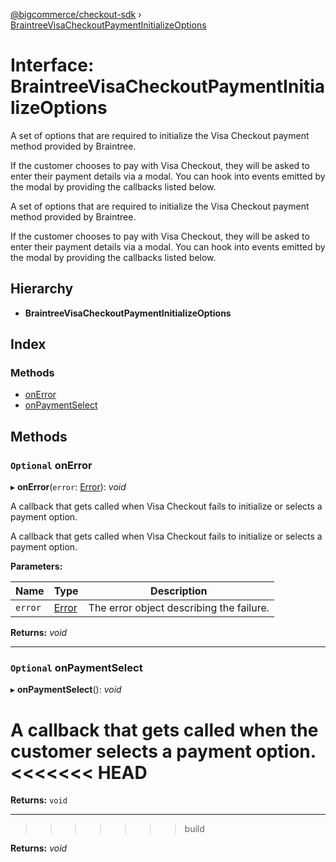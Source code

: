 [@bigcommerce/checkout-sdk](../README.md) › [BraintreeVisaCheckoutPaymentInitializeOptions](braintreevisacheckoutpaymentinitializeoptions.md)

# Interface: BraintreeVisaCheckoutPaymentInitializeOptions

A set of options that are required to initialize the Visa Checkout payment
method provided by Braintree.

If the customer chooses to pay with Visa Checkout, they will be asked to
enter their payment details via a modal. You can hook into events emitted by
the modal by providing the callbacks listed below.

A set of options that are required to initialize the Visa Checkout payment method provided by Braintree.

If the customer chooses to pay with Visa Checkout, they will be asked to enter their payment details via a modal. You can hook into events emitted by the modal by providing the callbacks listed below.

## Hierarchy

* **BraintreeVisaCheckoutPaymentInitializeOptions**

## Index

### Methods

* [onError](braintreevisacheckoutpaymentinitializeoptions.md#optional-onerror)
* [onPaymentSelect](braintreevisacheckoutpaymentinitializeoptions.md#optional-onpaymentselect)

## Methods

### `Optional` onError

▸ **onError**(`error`: [Error](amazonpaywidgeterror.md#error)): *void*

A callback that gets called when Visa Checkout fails to initialize or
selects a payment option.

A callback that gets called when Visa Checkout fails to initialize or selects a payment option.

**Parameters:**

Name | Type | Description |
------ | ------ | ------ |
`error` | [Error](amazonpaywidgeterror.md#error) | The error object describing the failure.  |

**Returns:** *void*

___

### `Optional` onPaymentSelect

▸ **onPaymentSelect**(): *void*

A callback that gets called when the customer selects a payment option.
<<<<<<< HEAD
=======

**Returns:** `void`

___
>>>>>>> build

**Returns:** *void*
